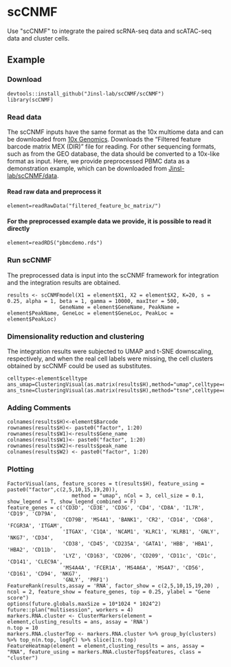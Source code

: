 # scCNMF
Use "scCNMF" to integrate the paired scRNA-seq data and scATAC-seq data and cluster cells.

## Example

### Download
```
devtools::install_github("Jinsl-lab/scCNMF/scCNMF")  
library(scCNMF)
```
### Read data
The scCNMF inputs have the same format as the 10x multiome data and can be downloaded from [10x Genomics](https://www.10xgenomics.com/datasets?configure%5BhitsPerPage%5D=50&configure%5BmaxValuesPerFacet%5D=1000&refinementList%5Bplatform%5D%5B0%5D=Chromium%20Single%20Cell&refinementList%5Bproduct.name%5D%5B0%5D=Epi%20Multiome%20ATAC%20%2B%20Gene%20Expression). Downloads the “Filtered feature barcode matrix MEX (DIR)” file for reading. For other sequencing formats, such as from the GEO database, the data should be converted to a 10x-like format as input. Here, we provide preprocessed PBMC data as a demonstration example, which can be downloaded from [Jinsl-lab/scCNMF/data](https://github.com/Jinsl-lab/scCNMF/tree/main/data).
#### Read raw data and preprocess it
```
element=readRawData("filtered_feature_bc_matrix/")
```
#### For the preprocessed example data we provide, it is possible to read it directly
```
element=readRDS("pbmcdemo.rds")
```

### Run scCNMF
The preprocessed data is input into the scCNMF framework for integration and the integration results are obtained.
```
results <- scCNMFmodel(X1 = element$X1, X2 = element$X2, K=20, s = 0.25, alpha = 1, beta = 1, gamma = 10000, maxIter = 500,
                 GeneName = element$GeneName, PeakName = element$PeakName, GeneLoc = element$GeneLoc, PeakLoc = element$PeakLoc)
```
### Dimensionality reduction and clustering
The integration results were subjected to UMAP and t-SNE downscaling, respectively, and when the real cell labels were missing, the cell clusters obtained by scCNMF could be used as substitutes.
```
celltype<-element$celltype
ans_umap=ClusteringVisual(as.matrix(results$H),method="umap",celltype=celltype)   
ans_tsne=ClusteringVisual(as.matrix(results$H),method="tsne",celltype=celltype)
```
### Adding Comments
```
colnames(results$H)<-element$Barcode  
rownames(results$H)<- paste0("factor", 1:20)  
rownames(results$W1)<-results$Gene_name  
colnames(results$W1)<- paste0("factor", 1:20)  
rownames(results$W2)<-results$peak_name  
colnames(results$W2) <- paste0("factor", 1:20)
```
### Plotting
```
FactorVisual(ans, feature_scores = t(results$H), feature_using = paste0("factor",c(2,5,10,15,19,20)),  
                     method = "umap", nCol = 3, cell_size = 0.1, show_legend = T, show_legend_combined = F)  
feature_genes = c('CD3D', 'CD3E', 'CD3G', 'CD4', 'CD8A', 'IL7R', 'CD19', 'CD79A', 
                  'CD79B', 'MS4A1', 'BANK1', 'CR2', 'CD14', 'CD68', 'FCGR3A', 'ITGAM', 
                  'ITGAX', 'C1QA', 'NCAM1', 'KLRC1', 'KLRB1', 'GNLY', 'NKG7', 'CD34', 
                  'CD38', 'CD45', 'CD235A', 'GATA1', 'HBB', 'HBA1', 'HBA2', 'CD11b', 
                  'LYZ', 'CD163', 'CD206', 'CD209', 'CD11c', 'CD1c', 'CD141', 'CLEC9A', 
                  'MS4A4A', 'FCER1A', 'MS4A6A', 'MS4A7', 'CD56', 'CD161', 'CD94', 'NKG7', 
                  'GNLY', 'PRF1')   
FeatureRank(results,assay = 'RNA', factor_show = c(2,5,10,15,19,20) , ncol = 2, feature_show = feature_genes, top = 0.25, ylabel = "Gene score")  
options(future.globals.maxSize = 10*1024 * 1024^2)  
future::plan("multisession", workers = 4)  
markers.RNA.cluster <- ClusterMarkers(element = element,clusting_results = ans, assay = 'RNA')  
n.top = 10  
markers.RNA.clusterTop <- markers.RNA.cluster %>% group_by(clusters) %>% top_n(n.top, logFC) %>% slice(1:n.top)  
FeatureHeatmap(element = element,clusting_results = ans, assay = "RNA", feature_using = markers.RNA.clusterTop$features, class = "cluster")
```
